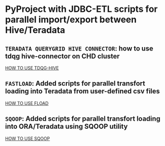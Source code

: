 # PyProject with JDBC-ETL scripts for parallel import/export between Hive/Teradata

## `TERADATA QUERYGRID HIVE CONNECTOR`: how to use tdqg hive-connector on CHD cluster
[HOW TO USE TDQG-HIVE](./TD_QG/)

## `FASTLOAD`: Added scripts for parallel transfort loading into Teradata from user-defined csv files
[HOW TO USE FLOAD](./TERA_FAST_LOAD/)

## `SQOOP`: Added scripts for parallel transfort loading into ORA/Teradata using SQOOP utility
[HOW TO USE SQOOP](./SQOOP/)
